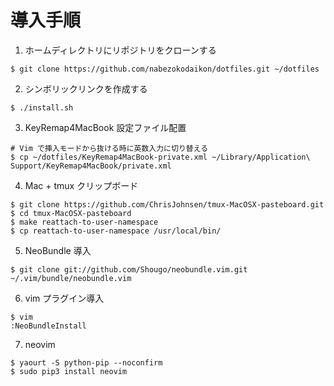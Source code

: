 # 導入手順

1. ホームディレクトリにリポジトリをクローンする
```
$ git clone https://github.com/nabezokodaikon/dotfiles.git ~/dotfiles
```

2. シンボリックリンクを作成する
```
$ ./install.sh
```

3. KeyRemap4MacBook 設定ファイル配置
```
# Vim で挿入モードから抜ける時に英数入力に切り替える
$ cp ~/dotfiles/KeyRemap4MacBook-private.xml ~/Library/Application\ Support/KeyRemap4MacBook/private.xml
```

4. Mac + tmux クリップボード
```
$ git clone https://github.com/ChrisJohnsen/tmux-MacOSX-pasteboard.git
$ cd tmux-MacOSX-pasteboard
$ make reattach-to-user-namespace
$ cp reattach-to-user-namespace /usr/local/bin/
```

5. NeoBundle 導入
```
$ git clone git://github.com/Shougo/neobundle.vim.git ~/.vim/bundle/neobundle.vim
```

6. vim プラグイン導入
```
$ vim
:NeoBundleInstall
```

7. neovim
```
$ yaourt -S python-pip --noconfirm
$ sudo pip3 install neovim
```

